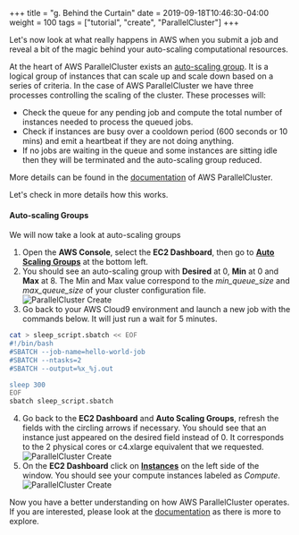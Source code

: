 +++
title = "g. Behind the Curtain"
date = 2019-09-18T10:46:30-04:00
weight = 100
tags = ["tutorial", "create", "ParallelCluster"]
+++

Let's now look at what really happens in AWS when you submit a job and reveal a bit of the magic behind your auto-scaling computational resources.

At the heart of AWS ParallelCluster exists an [auto-scaling group](https://docs.aws.amazon.com/autoscaling/ec2/userguide/AutoScalingGroup.html). It is a logical group of instances that can scale up and scale down based on a series of criteria. In the case of AWS ParallelCluster we have three processes controlling the scaling of the cluster. These processes will:

- Check the queue for any pending job and compute the total number of instances needed to process the queued jobs.
- Check if instances are busy over a cooldown period (600 seconds or 10 mins) and emit a heartbeat if they are not doing anything.
- If no jobs are waiting in the queue and some instances are sitting idle then they will be terminated and the auto-scaling group reduced.

More details can be found in the [documentation](https://docs.aws.amazon.com/parallelcluster/latest/ug/processes.html) of AWS ParallelCluster.

Let's check in more details how this works.

#### Auto-scaling Groups

We will now take a look at auto-scaling groups

1. Open the **AWS Console**, select the **EC2 Dashboard**, then go to [**Auto Scaling Groups**](https://console.aws.amazon.com/ec2/autoscaling) at the bottom left.
2. You should see an auto-scaling group with **Desired** at 0, **Min** at 0 and **Max** at 8. The Min and Max value correspond to the *min_queue_size* and *max_queue_size* of your cluster configuration file.
![ParallelCluster Create](/images/hpc-aws-parallelcluster-workshop/pc-auto-scaling.png)
3. Go back to your AWS Cloud9 environment and launch a new job with the commands below. It will just run a wait for 5 minutes.
```bash
cat > sleep_script.sbatch << EOF
#!/bin/bash
#SBATCH --job-name=hello-world-job
#SBATCH --ntasks=2
#SBATCH --output=%x_%j.out

sleep 300
EOF
sbatch sleep_script.sbatch
```
4. Go back to the **EC2 Dashboard** and **Auto Scaling Groups**, refresh the fields with the circling arrows if necessary. You should see that an instance just appeared on the desired field instead of 0. It corresponds to the 2 physical cores or c4.xlarge equivalent that we requested.
![ParallelCluster Create](/images/hpc-aws-parallelcluster-workshop/pc-auto-scaling-2.png)
5. On the **EC2 Dashboard** click on [**Instances**](https://console.aws.amazon.com/ec2/v2) on the left side of the window. You should see your compute instances labeled as *Compute*.
![ParallelCluster Create](/images/hpc-aws-parallelcluster-workshop/pc-ec2-compute.png)

Now you have a better understanding on how AWS ParallelCluster operates. If you are interested, please look at the [documentation](https://docs.aws.amazon.com/parallelcluster/latest/ug/configuration.html) as there is more to explore.
